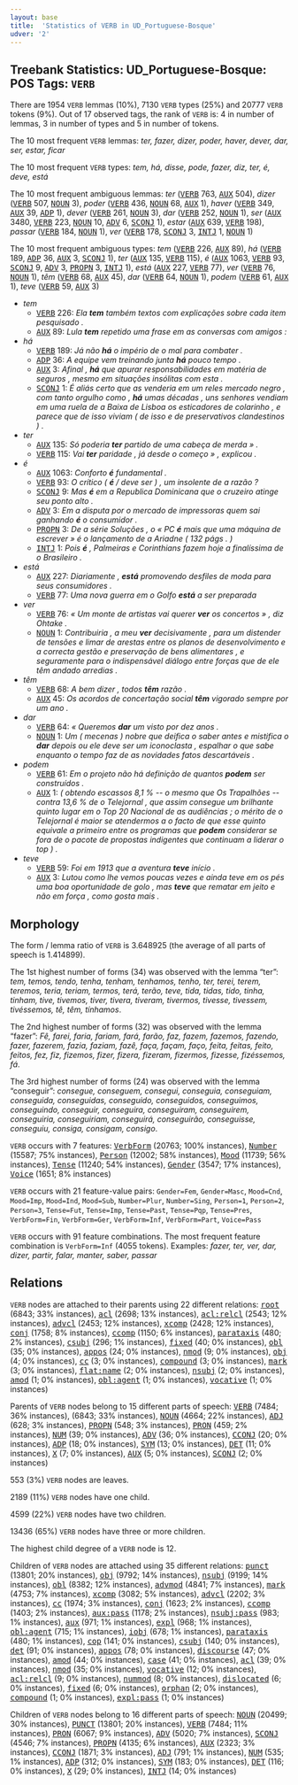 ```yaml
---
layout: base
title:  'Statistics of VERB in UD_Portuguese-Bosque'
udver: '2'
---
```


## Treebank Statistics: UD_Portuguese-Bosque: POS Tags: `VERB`

There are 1954 `VERB` lemmas (10%), 7130 `VERB` types (25%) and 20777 `VERB` tokens (9%).
Out of 17 observed tags, the rank of `VERB` is: 4 in number of lemmas, 3 in number of types and 5 in number of tokens.

The 10 most frequent `VERB` lemmas: <em>ter, fazer, dizer, poder, haver, dever, dar, ser, estar, ficar</em>

The 10 most frequent `VERB` types:  <em>tem, há, disse, pode, fazer, diz, ter, é, deve, está</em>

The 10 most frequent ambiguous lemmas: <em>ter</em> (<tt><a href="pt_bosque-pos-VERB.html">VERB</a></tt> 763, <tt><a href="pt_bosque-pos-AUX.html">AUX</a></tt> 504), <em>dizer</em> (<tt><a href="pt_bosque-pos-VERB.html">VERB</a></tt> 507, <tt><a href="pt_bosque-pos-NOUN.html">NOUN</a></tt> 3), <em>poder</em> (<tt><a href="pt_bosque-pos-VERB.html">VERB</a></tt> 436, <tt><a href="pt_bosque-pos-NOUN.html">NOUN</a></tt> 68, <tt><a href="pt_bosque-pos-AUX.html">AUX</a></tt> 1), <em>haver</em> (<tt><a href="pt_bosque-pos-VERB.html">VERB</a></tt> 349, <tt><a href="pt_bosque-pos-AUX.html">AUX</a></tt> 39, <tt><a href="pt_bosque-pos-ADP.html">ADP</a></tt> 1), <em>dever</em> (<tt><a href="pt_bosque-pos-VERB.html">VERB</a></tt> 261, <tt><a href="pt_bosque-pos-NOUN.html">NOUN</a></tt> 3), <em>dar</em> (<tt><a href="pt_bosque-pos-VERB.html">VERB</a></tt> 252, <tt><a href="pt_bosque-pos-NOUN.html">NOUN</a></tt> 1), <em>ser</em> (<tt><a href="pt_bosque-pos-AUX.html">AUX</a></tt> 3480, <tt><a href="pt_bosque-pos-VERB.html">VERB</a></tt> 223, <tt><a href="pt_bosque-pos-NOUN.html">NOUN</a></tt> 10, <tt><a href="pt_bosque-pos-ADV.html">ADV</a></tt> 6, <tt><a href="pt_bosque-pos-SCONJ.html">SCONJ</a></tt> 1), <em>estar</em> (<tt><a href="pt_bosque-pos-AUX.html">AUX</a></tt> 639, <tt><a href="pt_bosque-pos-VERB.html">VERB</a></tt> 198), <em>passar</em> (<tt><a href="pt_bosque-pos-VERB.html">VERB</a></tt> 184, <tt><a href="pt_bosque-pos-NOUN.html">NOUN</a></tt> 1), <em>ver</em> (<tt><a href="pt_bosque-pos-VERB.html">VERB</a></tt> 178, <tt><a href="pt_bosque-pos-SCONJ.html">SCONJ</a></tt> 3, <tt><a href="pt_bosque-pos-INTJ.html">INTJ</a></tt> 1, <tt><a href="pt_bosque-pos-NOUN.html">NOUN</a></tt> 1)

The 10 most frequent ambiguous types:  <em>tem</em> (<tt><a href="pt_bosque-pos-VERB.html">VERB</a></tt> 226, <tt><a href="pt_bosque-pos-AUX.html">AUX</a></tt> 89), <em>há</em> (<tt><a href="pt_bosque-pos-VERB.html">VERB</a></tt> 189, <tt><a href="pt_bosque-pos-ADP.html">ADP</a></tt> 36, <tt><a href="pt_bosque-pos-AUX.html">AUX</a></tt> 3, <tt><a href="pt_bosque-pos-SCONJ.html">SCONJ</a></tt> 1), <em>ter</em> (<tt><a href="pt_bosque-pos-AUX.html">AUX</a></tt> 135, <tt><a href="pt_bosque-pos-VERB.html">VERB</a></tt> 115), <em>é</em> (<tt><a href="pt_bosque-pos-AUX.html">AUX</a></tt> 1063, <tt><a href="pt_bosque-pos-VERB.html">VERB</a></tt> 93, <tt><a href="pt_bosque-pos-SCONJ.html">SCONJ</a></tt> 9, <tt><a href="pt_bosque-pos-ADV.html">ADV</a></tt> 3, <tt><a href="pt_bosque-pos-PROPN.html">PROPN</a></tt> 3, <tt><a href="pt_bosque-pos-INTJ.html">INTJ</a></tt> 1), <em>está</em> (<tt><a href="pt_bosque-pos-AUX.html">AUX</a></tt> 227, <tt><a href="pt_bosque-pos-VERB.html">VERB</a></tt> 77), <em>ver</em> (<tt><a href="pt_bosque-pos-VERB.html">VERB</a></tt> 76, <tt><a href="pt_bosque-pos-NOUN.html">NOUN</a></tt> 1), <em>têm</em> (<tt><a href="pt_bosque-pos-VERB.html">VERB</a></tt> 68, <tt><a href="pt_bosque-pos-AUX.html">AUX</a></tt> 45), <em>dar</em> (<tt><a href="pt_bosque-pos-VERB.html">VERB</a></tt> 64, <tt><a href="pt_bosque-pos-NOUN.html">NOUN</a></tt> 1), <em>podem</em> (<tt><a href="pt_bosque-pos-VERB.html">VERB</a></tt> 61, <tt><a href="pt_bosque-pos-AUX.html">AUX</a></tt> 1), <em>teve</em> (<tt><a href="pt_bosque-pos-VERB.html">VERB</a></tt> 59, <tt><a href="pt_bosque-pos-AUX.html">AUX</a></tt> 3)


* <em>tem</em>
  * <tt><a href="pt_bosque-pos-VERB.html">VERB</a></tt> 226: <em>Ela <b>tem</b> também textos com explicações sobre cada item pesquisado .</em>
  * <tt><a href="pt_bosque-pos-AUX.html">AUX</a></tt> 89: <em>Lula <b>tem</b> repetido uma frase em as conversas com amigos :</em>
* <em>há</em>
  * <tt><a href="pt_bosque-pos-VERB.html">VERB</a></tt> 189: <em>Já não <b>há</b> o império de o mal para combater .</em>
  * <tt><a href="pt_bosque-pos-ADP.html">ADP</a></tt> 36: <em>A equipe vem treinando junta <b>há</b> pouco tempo .</em>
  * <tt><a href="pt_bosque-pos-AUX.html">AUX</a></tt> 3: <em>Afinal , <b>há</b> que apurar responsabilidades em matéria de seguros , mesmo em situações insólitas com esta .</em>
  * <tt><a href="pt_bosque-pos-SCONJ.html">SCONJ</a></tt> 1: <em>É aliás certo que as venderia em um reles mercado negro , com tanto orgulho como , <b>há</b> umas décadas , uns senhores vendiam em uma ruela de a Baixa de Lisboa os esticadores de colarinho , e parece que de isso viviam ( de isso e de preservativos clandestinos ) .</em>
* <em>ter</em>
  * <tt><a href="pt_bosque-pos-AUX.html">AUX</a></tt> 135: <em>Só poderia <b>ter</b> partido de uma cabeça de merda » .</em>
  * <tt><a href="pt_bosque-pos-VERB.html">VERB</a></tt> 115: <em>Vai <b>ter</b> paridade , já desde o começo » , explicou .</em>
* <em>é</em>
  * <tt><a href="pt_bosque-pos-AUX.html">AUX</a></tt> 1063: <em>Conforto <b>é</b> fundamental .</em>
  * <tt><a href="pt_bosque-pos-VERB.html">VERB</a></tt> 93: <em>O crítico ( <b>é</b> / deve ser ) , um insolente de a razão ?</em>
  * <tt><a href="pt_bosque-pos-SCONJ.html">SCONJ</a></tt> 9: <em>Mas <b>é</b> em a Republica Dominicana que o cruzeiro atinge seu ponto alto .</em>
  * <tt><a href="pt_bosque-pos-ADV.html">ADV</a></tt> 3: <em>Em a disputa por o mercado de impressoras quem sai ganhando <b>é</b> o consumidor .</em>
  * <tt><a href="pt_bosque-pos-PROPN.html">PROPN</a></tt> 3: <em>De a série Soluções , o « PC <b>é</b> mais que uma máquina de escrever » é o lançamento de a Ariadne ( 132 págs . )</em>
  * <tt><a href="pt_bosque-pos-INTJ.html">INTJ</a></tt> 1: <em>Pois <b>é</b> , Palmeiras e Corinthians fazem hoje a finalíssima de o Brasileiro .</em>
* <em>está</em>
  * <tt><a href="pt_bosque-pos-AUX.html">AUX</a></tt> 227: <em>Diariamente , <b>está</b> promovendo desfiles de moda para seus consumidores .</em>
  * <tt><a href="pt_bosque-pos-VERB.html">VERB</a></tt> 77: <em>Uma nova guerra em o Golfo <b>está</b> a ser preparada</em>
* <em>ver</em>
  * <tt><a href="pt_bosque-pos-VERB.html">VERB</a></tt> 76: <em>« Um monte de artistas vai querer <b>ver</b> os concertos » , diz Ohtake .</em>
  * <tt><a href="pt_bosque-pos-NOUN.html">NOUN</a></tt> 1: <em>Contribuiria , a meu <b>ver</b> decisivamente , para um distender de tensões e limar de arestas entre os planos de desenvolvimento e a correcta gestão e preservação de bens alimentares , e seguramente para o indispensável diálogo entre forças que de ele têm andado arredias .</em>
* <em>têm</em>
  * <tt><a href="pt_bosque-pos-VERB.html">VERB</a></tt> 68: <em>A bem dizer , todos <b>têm</b> razão .</em>
  * <tt><a href="pt_bosque-pos-AUX.html">AUX</a></tt> 45: <em>Os acordos de concertação social <b>têm</b> vigorado sempre por um ano .</em>
* <em>dar</em>
  * <tt><a href="pt_bosque-pos-VERB.html">VERB</a></tt> 64: <em>« Queremos <b>dar</b> um visto por dez anos .</em>
  * <tt><a href="pt_bosque-pos-NOUN.html">NOUN</a></tt> 1: <em>Um ( mecenas ) nobre que deifica o saber antes e mistifica o <b>dar</b> depois ou ele deve ser um iconoclasta , espalhar o que sabe enquanto o tempo faz de as novidades fatos descartáveis .</em>
* <em>podem</em>
  * <tt><a href="pt_bosque-pos-VERB.html">VERB</a></tt> 61: <em>Em o projeto não há definição de quantos <b>podem</b> ser construídos .</em>
  * <tt><a href="pt_bosque-pos-AUX.html">AUX</a></tt> 1: <em>( obtendo escassos 8,1 % -- o mesmo que Os Trapalhões -- contra 13,6 % de o Telejornal , que assim consegue um brilhante quinto lugar em o Top 20 Nacional de as audiências ; o mérito de o Telejornal é maior se atendermos a o facto de que esse quinto equivale a primeiro entre os programas que <b>podem</b> considerar se fora de o pacote de propostas indigentes que continuam a liderar o top ) .</em>
* <em>teve</em>
  * <tt><a href="pt_bosque-pos-VERB.html">VERB</a></tt> 59: <em>Foi em 1913 que a aventura <b>teve</b> início .</em>
  * <tt><a href="pt_bosque-pos-AUX.html">AUX</a></tt> 3: <em>Lutou como lhe vemos poucas vezes e ainda teve em os pés uma boa oportunidade de golo , mas <b>teve</b> que rematar em jeito e não em força , como gosta mais .</em>

## Morphology

The form / lemma ratio of `VERB` is 3.648925 (the average of all parts of speech is 1.414899).

The 1st highest number of forms (34) was observed with the lemma “ter”: <em>tem, temos, tendo, tenha, tenham, tenhamos, tenho, ter, terei, terem, teremos, teria, teriam, termos, terá, terão, teve, tida, tidas, tido, tinha, tinham, tive, tivemos, tiver, tivera, tiveram, tivermos, tivesse, tivessem, tivéssemos, tê, têm, tínhamos</em>.

The 2nd highest number of forms (32) was observed with the lemma “fazer”: <em>Fê, farei, faria, fariam, fará, farão, faz, fazem, fazemos, fazendo, fazer, fazerem, fazia, faziam, fazê, faça, façam, faço, feita, feitas, feito, feitos, fez, fiz, fizemos, fizer, fizera, fizeram, fizermos, fizesse, fizéssemos, fá</em>.

The 3rd highest number of forms (24) was observed with the lemma “conseguir”: <em>consegue, conseguem, consegui, conseguia, conseguiam, conseguida, conseguidas, conseguido, conseguidos, conseguimos, conseguindo, conseguir, conseguira, conseguiram, conseguirem, conseguiria, conseguiriam, conseguirá, conseguirão, conseguisse, conseguiu, consiga, consigam, consigo</em>.

`VERB` occurs with 7 features: <tt><a href="pt_bosque-feat-VerbForm.html">VerbForm</a></tt> (20763; 100% instances), <tt><a href="pt_bosque-feat-Number.html">Number</a></tt> (15587; 75% instances), <tt><a href="pt_bosque-feat-Person.html">Person</a></tt> (12002; 58% instances), <tt><a href="pt_bosque-feat-Mood.html">Mood</a></tt> (11739; 56% instances), <tt><a href="pt_bosque-feat-Tense.html">Tense</a></tt> (11240; 54% instances), <tt><a href="pt_bosque-feat-Gender.html">Gender</a></tt> (3547; 17% instances), <tt><a href="pt_bosque-feat-Voice.html">Voice</a></tt> (1651; 8% instances)

`VERB` occurs with 21 feature-value pairs: `Gender=Fem`, `Gender=Masc`, `Mood=Cnd`, `Mood=Imp`, `Mood=Ind`, `Mood=Sub`, `Number=Plur`, `Number=Sing`, `Person=1`, `Person=2`, `Person=3`, `Tense=Fut`, `Tense=Imp`, `Tense=Past`, `Tense=Pqp`, `Tense=Pres`, `VerbForm=Fin`, `VerbForm=Ger`, `VerbForm=Inf`, `VerbForm=Part`, `Voice=Pass`

`VERB` occurs with 91 feature combinations.
The most frequent feature combination is `VerbForm=Inf` (4055 tokens).
Examples: <em>fazer, ter, ver, dar, dizer, partir, falar, manter, saber, passar</em>


## Relations

`VERB` nodes are attached to their parents using 22 different relations: <tt><a href="pt_bosque-dep-root.html">root</a></tt> (6843; 33% instances), <tt><a href="pt_bosque-dep-acl.html">acl</a></tt> (2698; 13% instances), <tt><a href="pt_bosque-dep-acl-relcl.html">acl:relcl</a></tt> (2543; 12% instances), <tt><a href="pt_bosque-dep-advcl.html">advcl</a></tt> (2453; 12% instances), <tt><a href="pt_bosque-dep-xcomp.html">xcomp</a></tt> (2428; 12% instances), <tt><a href="pt_bosque-dep-conj.html">conj</a></tt> (1758; 8% instances), <tt><a href="pt_bosque-dep-ccomp.html">ccomp</a></tt> (1150; 6% instances), <tt><a href="pt_bosque-dep-parataxis.html">parataxis</a></tt> (480; 2% instances), <tt><a href="pt_bosque-dep-csubj.html">csubj</a></tt> (296; 1% instances), <tt><a href="pt_bosque-dep-fixed.html">fixed</a></tt> (40; 0% instances), <tt><a href="pt_bosque-dep-obl.html">obl</a></tt> (35; 0% instances), <tt><a href="pt_bosque-dep-appos.html">appos</a></tt> (24; 0% instances), <tt><a href="pt_bosque-dep-nmod.html">nmod</a></tt> (9; 0% instances), <tt><a href="pt_bosque-dep-obj.html">obj</a></tt> (4; 0% instances), <tt><a href="pt_bosque-dep-cc.html">cc</a></tt> (3; 0% instances), <tt><a href="pt_bosque-dep-compound.html">compound</a></tt> (3; 0% instances), <tt><a href="pt_bosque-dep-mark.html">mark</a></tt> (3; 0% instances), <tt><a href="pt_bosque-dep-flat-name.html">flat:name</a></tt> (2; 0% instances), <tt><a href="pt_bosque-dep-nsubj.html">nsubj</a></tt> (2; 0% instances), <tt><a href="pt_bosque-dep-amod.html">amod</a></tt> (1; 0% instances), <tt><a href="pt_bosque-dep-obl-agent.html">obl:agent</a></tt> (1; 0% instances), <tt><a href="pt_bosque-dep-vocative.html">vocative</a></tt> (1; 0% instances)

Parents of `VERB` nodes belong to 15 different parts of speech: <tt><a href="pt_bosque-pos-VERB.html">VERB</a></tt> (7484; 36% instances),  (6843; 33% instances), <tt><a href="pt_bosque-pos-NOUN.html">NOUN</a></tt> (4664; 22% instances), <tt><a href="pt_bosque-pos-ADJ.html">ADJ</a></tt> (628; 3% instances), <tt><a href="pt_bosque-pos-PROPN.html">PROPN</a></tt> (548; 3% instances), <tt><a href="pt_bosque-pos-PRON.html">PRON</a></tt> (459; 2% instances), <tt><a href="pt_bosque-pos-NUM.html">NUM</a></tt> (39; 0% instances), <tt><a href="pt_bosque-pos-ADV.html">ADV</a></tt> (36; 0% instances), <tt><a href="pt_bosque-pos-CCONJ.html">CCONJ</a></tt> (20; 0% instances), <tt><a href="pt_bosque-pos-ADP.html">ADP</a></tt> (18; 0% instances), <tt><a href="pt_bosque-pos-SYM.html">SYM</a></tt> (13; 0% instances), <tt><a href="pt_bosque-pos-DET.html">DET</a></tt> (11; 0% instances), <tt><a href="pt_bosque-pos-X.html">X</a></tt> (7; 0% instances), <tt><a href="pt_bosque-pos-AUX.html">AUX</a></tt> (5; 0% instances), <tt><a href="pt_bosque-pos-SCONJ.html">SCONJ</a></tt> (2; 0% instances)

553 (3%) `VERB` nodes are leaves.

2189 (11%) `VERB` nodes have one child.

4599 (22%) `VERB` nodes have two children.

13436 (65%) `VERB` nodes have three or more children.

The highest child degree of a `VERB` node is 12.

Children of `VERB` nodes are attached using 35 different relations: <tt><a href="pt_bosque-dep-punct.html">punct</a></tt> (13801; 20% instances), <tt><a href="pt_bosque-dep-obj.html">obj</a></tt> (9792; 14% instances), <tt><a href="pt_bosque-dep-nsubj.html">nsubj</a></tt> (9199; 14% instances), <tt><a href="pt_bosque-dep-obl.html">obl</a></tt> (8382; 12% instances), <tt><a href="pt_bosque-dep-advmod.html">advmod</a></tt> (4841; 7% instances), <tt><a href="pt_bosque-dep-mark.html">mark</a></tt> (4753; 7% instances), <tt><a href="pt_bosque-dep-xcomp.html">xcomp</a></tt> (3082; 5% instances), <tt><a href="pt_bosque-dep-advcl.html">advcl</a></tt> (2202; 3% instances), <tt><a href="pt_bosque-dep-cc.html">cc</a></tt> (1974; 3% instances), <tt><a href="pt_bosque-dep-conj.html">conj</a></tt> (1623; 2% instances), <tt><a href="pt_bosque-dep-ccomp.html">ccomp</a></tt> (1403; 2% instances), <tt><a href="pt_bosque-dep-aux-pass.html">aux:pass</a></tt> (1178; 2% instances), <tt><a href="pt_bosque-dep-nsubj-pass.html">nsubj:pass</a></tt> (983; 1% instances), <tt><a href="pt_bosque-dep-aux.html">aux</a></tt> (971; 1% instances), <tt><a href="pt_bosque-dep-expl.html">expl</a></tt> (968; 1% instances), <tt><a href="pt_bosque-dep-obl-agent.html">obl:agent</a></tt> (715; 1% instances), <tt><a href="pt_bosque-dep-iobj.html">iobj</a></tt> (678; 1% instances), <tt><a href="pt_bosque-dep-parataxis.html">parataxis</a></tt> (480; 1% instances), <tt><a href="pt_bosque-dep-cop.html">cop</a></tt> (141; 0% instances), <tt><a href="pt_bosque-dep-csubj.html">csubj</a></tt> (140; 0% instances), <tt><a href="pt_bosque-dep-det.html">det</a></tt> (91; 0% instances), <tt><a href="pt_bosque-dep-appos.html">appos</a></tt> (78; 0% instances), <tt><a href="pt_bosque-dep-discourse.html">discourse</a></tt> (47; 0% instances), <tt><a href="pt_bosque-dep-amod.html">amod</a></tt> (44; 0% instances), <tt><a href="pt_bosque-dep-case.html">case</a></tt> (41; 0% instances), <tt><a href="pt_bosque-dep-acl.html">acl</a></tt> (39; 0% instances), <tt><a href="pt_bosque-dep-nmod.html">nmod</a></tt> (35; 0% instances), <tt><a href="pt_bosque-dep-vocative.html">vocative</a></tt> (12; 0% instances), <tt><a href="pt_bosque-dep-acl-relcl.html">acl:relcl</a></tt> (9; 0% instances), <tt><a href="pt_bosque-dep-nummod.html">nummod</a></tt> (8; 0% instances), <tt><a href="pt_bosque-dep-dislocated.html">dislocated</a></tt> (6; 0% instances), <tt><a href="pt_bosque-dep-fixed.html">fixed</a></tt> (6; 0% instances), <tt><a href="pt_bosque-dep-orphan.html">orphan</a></tt> (2; 0% instances), <tt><a href="pt_bosque-dep-compound.html">compound</a></tt> (1; 0% instances), <tt><a href="pt_bosque-dep-expl-pass.html">expl:pass</a></tt> (1; 0% instances)

Children of `VERB` nodes belong to 16 different parts of speech: <tt><a href="pt_bosque-pos-NOUN.html">NOUN</a></tt> (20499; 30% instances), <tt><a href="pt_bosque-pos-PUNCT.html">PUNCT</a></tt> (13801; 20% instances), <tt><a href="pt_bosque-pos-VERB.html">VERB</a></tt> (7484; 11% instances), <tt><a href="pt_bosque-pos-PRON.html">PRON</a></tt> (6067; 9% instances), <tt><a href="pt_bosque-pos-ADV.html">ADV</a></tt> (5020; 7% instances), <tt><a href="pt_bosque-pos-SCONJ.html">SCONJ</a></tt> (4546; 7% instances), <tt><a href="pt_bosque-pos-PROPN.html">PROPN</a></tt> (4135; 6% instances), <tt><a href="pt_bosque-pos-AUX.html">AUX</a></tt> (2323; 3% instances), <tt><a href="pt_bosque-pos-CCONJ.html">CCONJ</a></tt> (1871; 3% instances), <tt><a href="pt_bosque-pos-ADJ.html">ADJ</a></tt> (791; 1% instances), <tt><a href="pt_bosque-pos-NUM.html">NUM</a></tt> (535; 1% instances), <tt><a href="pt_bosque-pos-ADP.html">ADP</a></tt> (312; 0% instances), <tt><a href="pt_bosque-pos-SYM.html">SYM</a></tt> (183; 0% instances), <tt><a href="pt_bosque-pos-DET.html">DET</a></tt> (116; 0% instances), <tt><a href="pt_bosque-pos-X.html">X</a></tt> (29; 0% instances), <tt><a href="pt_bosque-pos-INTJ.html">INTJ</a></tt> (14; 0% instances)

